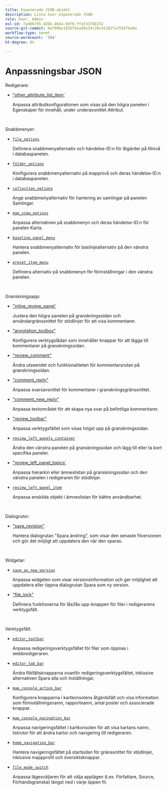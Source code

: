 ```yaml
---
title: Exponerade JSON-objekt
description: Lista över exponerade JSON
role: User, Admin
exl-id: 7ad86795-d26b-464a-94f6-ffaf3376b252
source-git-commit: 0af09be192bf3ead5e34c39c42282fa7556fbe9a
workflow-type: tm+mt
source-wordcount: '394'
ht-degree: 0%

---
```


# Anpassningsbar JSON

Redigerare:

- [&quot;other_attribute_list_item`](./jsons/editor/other_attribute_list_item.json)

  Anpassa attributkonfigurationen som visas på den högra panelen i Egenskaper för innehåll, under underavsnittet Attribut.

<br>

Snabbmenyer:

- [`file_options`](./jsons/context_menus/file_options.json)

  Definiera snabbmenyalternativ och händelse-ID:n för åtgärder på filnivå i databaspanelen.

- [`folder_options`](./jsons/context_menus/folder_options.json)

  Konfigurera snabbmenyalternativ på mappnivå och deras händelse-ID:n i databaspanelen.

- [`collection_options`](./jsons/context_menus/collection_options.json)

  Ange snabbmenyalternativ för hantering av samlingar på panelen Samlingar.

- [`map_view_options`](./jsons/context_menus/map_view_options.json)

  Anpassa alternativen på snabbmenyn och deras händelse-ID:n för panelen Karta.

- [`baseline_panel_menu`](./jsons/context_menus/baseline_panel_menu.json)

  Hantera snabbmenyalternativ för baslinjealternativ på den vänstra panelen.

- [`preset_item_menu`](./jsons/context_menus/preset_item_menu.json)

  Definiera alternativ på snabbmenyn för förinställningar i den vänstra panelen.

<br>

Granskningsapp:

- [&quot;inline_review_panel`](./jsons/review_app/inline_review_panel.json)

  Justera den högra panelen på granskningssidan och användargränssnittet för stödlinjer för att visa kommentarer.

- [&quot;annotation_toolbox&quot;](./jsons/review_app/annotation_toolbox.json)

  Konfigurera verktygslådan som innehåller knappar för att lägga till kommentarer på granskningssidan.

- [&quot;review_comment&quot;](./jsons/review_app/review_comment.json)

  Ändra utseendet och funktionaliteten för kommentarsrutan på granskningssidan.

- [&quot;comment_reply&quot;](./jsons/review_app/comment_reply.json)

  Anpassa svarsavsnittet för kommentarer i granskningsgränssnittet.

- [&quot;comment_new_reply&quot;](./jsons/review_app/comment_new_reply.json)

  Anpassa textområdet för att skapa nya svar på befintliga kommentarer.

- [&quot;review_toolbar&quot;](./jsons/review_app/review_toolbar.json)

  Anpassa verktygsfältet som visas högst upp på granskningssidan.

- [`review_left_panels_container`](./jsons/review_app/review_left_panels_container.json)

  Ändra den vänstra panelen på granskningssidan och lägg till eller ta bort specifika paneler.

- [&quot;review_left_panel_topics`](./jsons/review_app/review_left_panel_topics.json)

  Anpassa hierarkin eller ämneslistan på granskningssidan och den vänstra panelen i redigeraren för stödlinjer.

- [`review_left_panel_item`](./jsons/review_app/review_left_panel_item.json)

  Anpassa enskilda objekt i ämneslistan för bättre användbarhet.

<br>

Dialogrutor:

- [&quot;save_revision&quot;](./jsons/dialogs/save_revision.json)

  Hantera dialogrutan &quot;Spara ändring&quot;, som visar den senaste filversionen och gör det möjligt att uppdatera den när den sparas.

<br>

Widgetar:

- [`save_as_new_version`](./jsons/widgets/save_as_new_version.json)

  Anpassa widgeten som visar versionsinformation och ger möjlighet att uppdatera eller öppna dialogrutan Spara som ny version.

- [&quot;file_lock&quot;](./jsons/widgets/file_lock.json)

  Definiera funktionerna för lås/lås upp-knappen för filer i redigerarens verktygsfält.

<br>

Verktygsfält:

- [`editor_toolbar`](./jsons/toolbars/editor_toolbar.json)

  Anpassa redigeringsverktygsfältet för filer som öppnas i webbredigeraren.

- [`editor_tab_bar`](./jsons/toolbars/editor_tab_bar.json)

  Ändra flikfältsknapparna ovanför redigeringsverktygsfältet, inklusive alternativen Spara alla och Inställningar.

- [`map_console_action_bar`](./jsons/toolbars/map_console_action_bar.json)

  Konfigurera knapparna i kartkonsolens åtgärdsfält och visa information som förinställningsnamn, rapportnamn, antal poster och associerade knappar.

- [`map_console_navigation_bar`](./jsons/toolbars/map_console_navigation_bar.json)

  Anpassa navigeringsfältet i kartkonsolen för att visa kartans namn, listrutor för att ändra kartor och navigering till redigeraren.

- [`home_navigation_bar`](./jsons/toolbars/home_navigation_bar.json)

  Hantera navigeringsfältet på startsidan för gränssnittet för stödlinjer, inklusive mappprofil och översiktsknappar.

- [`file_mode_switch`](./jsons/toolbars/file_mode_switcher.json)

  Anpassa lägesväljaren för att välja applägen (t.ex. Författare, Source, Förhandsgranska) längst ned i varje öppen fil.
